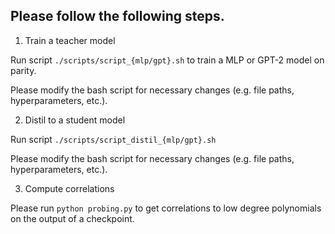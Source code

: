 ## Please follow the following steps.

1. Train a teacher model

Run script `./scripts/script_{mlp/gpt}.sh` to train a MLP or GPT-2 model on parity.

Please modify the bash script for necessary changes (e.g. file paths, hyperparameters, etc.).

2. Distil to a student model

Run script `./scripts/script_distil_{mlp/gpt}.sh`

Please modify the bash script for necessary changes (e.g. file paths, hyperparameters, etc.).

3. Compute correlations

Please run `python probing.py` to get correlations to low degree polynomials on the output of a checkpoint.